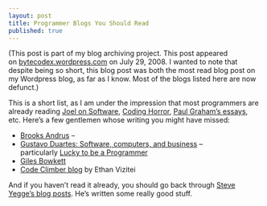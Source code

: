 ```yaml
---
layout: post
title: Programmer Blogs You Should Read
published: true
---
```

<p>(This post is part of my blog archiving project. This post appeared on&nbsp;<a href="http://bytecodex.wordpress.com/2008/07/29/programmer-blogs-you-should-read/">bytecodex.wordpress.com</a>&nbsp;on&nbsp;July 29, 2008. I wanted to note that despite being so short, this blog post was both the most read blog post on my Wordpress blog, as far as I know. Most of the blogs listed here are now defunct.)</p>

<div class="entry">
  <div class="snap_preview">
    <p>This is a short list, as I am under the impression that most programmers are already reading&nbsp;<a href="http://joelonsoftware.com/">Joel on Software</a>,&nbsp;<a href="http://www.codinghorror.com/blog/">Coding Horror</a>,&nbsp;<a href="http://paulgraham.com/articles.html">Paul Graham&rsquo;s essays</a>, etc. Here&rsquo;s a few gentlemen whose writing you might have missed:</p>
    <ul>
      <li><a href="http://www.brooksandrus.com/blog">Brooks Andrus</a>&nbsp;&ndash;&nbsp;<a href="http://www.brooksandrus.com/blog"><br /></a></li>
      <li><a href="http://duartes.org/gustavo/blog/">Gustavo Duartes: Software, computers, and business</a>&nbsp;&ndash; particularly&nbsp;<a href="http://duartes.org/gustavo/blog/post/lucky-to-be-a-programmer">Lucky to be a Programmer<br /></a></li>
      <li><a href="http://gilesbowkett.blogspot.com/">Giles Bowkett</a></li>
      <li><a href="http://codeclimber.blogspot.com/">Code Climber blog</a>&nbsp;by Ethan Vizitei</li>
    </ul>
    <p>And if you haven&rsquo;t read it already, you should go back through&nbsp;<a href="http://steve-yegge.blogspot.com/">Steve Yegge&rsquo;s blog posts</a>. He&rsquo;s written some really good stuff.</p>
  </div>
</div>

